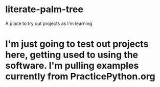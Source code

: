 # literate-palm-tree
A place to try out projects as I'm learning
# I'm just going to test out projects here, getting used to using the software. I'm pulling examples currently from PracticePython.org
